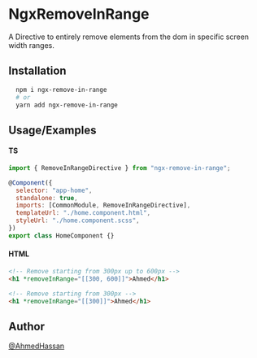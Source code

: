 # NgxRemoveInRange

A Directive to entirely remove elements from the dom in specific screen width ranges.

## Installation

```bash
  npm i ngx-remove-in-range
  # or
  yarn add ngx-remove-in-range
```

## Usage/Examples

#### TS

```javascript
import { RemoveInRangeDirective } from "ngx-remove-in-range";

@Component({
  selector: "app-home",
  standalone: true,
  imports: [CommonModule, RemoveInRangeDirective],
  templateUrl: "./home.component.html",
  styleUrl: "./home.component.scss",
})
export class HomeComponent {}
```

#### HTML

```html
<!-- Remove starting from 300px up to 600px -->
<h1 *removeInRange="[[300, 600]]">Ahmed</h1>

<!-- Remove starting from 300px -->
<h1 *removeInRange="[[300]]">Ahmed</h1>
```

## Author

[@AhmedHassan](https://www.linkedin.com/in/ahmedhassan711/)
